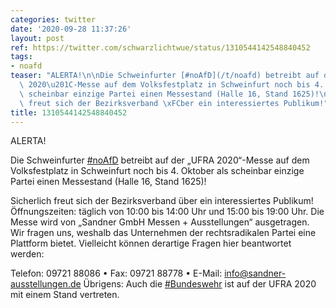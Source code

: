 ```yaml
---
categories: twitter
date: '2020-09-28 11:37:26'
layout: post
ref: https://twitter.com/schwarzlichtwue/status/1310544142548840452
tags:
- noafd
teaser: "ALERTA!\n\nDie Schweinfurter [#noAfD](/t/noafd) betreibt auf der \u201EUFRA\
  \ 2020\u201C-Messe auf dem Volksfestplatz in Schweinfurt noch bis 4. Oktober als\
  \ scheinbar einzige Partei einen Messestand (Halle 16, Stand 1625)!\n\n\n\nSicherlich\
  \ freut sich der Bezirksverband \xFCber ein interessiertes Publikum!"
title: 1310544142548840452
---
```

ALERTA!

Die Schweinfurter [#noAfD](/t/noafd) betreibt auf der „UFRA 2020“-Messe auf dem Volksfestplatz in Schweinfurt noch bis 4. Oktober als scheinbar einzige Partei einen Messestand (Halle 16, Stand 1625)!



Sicherlich freut sich der Bezirksverband über ein interessiertes Publikum!
Öffnungszeiten: täglich von 10:00 bis 14:00 Uhr und 15:00 bis 19:00 Uhr.
Die Messe wird von „Sandner GmbH Messen + Ausstellungen“ ausgetragen. Wir fragen uns, weshalb das Unternehmen der rechtsradikalen Partei eine Plattform bietet.
Vielleicht können derartige Fragen hier beantwortet werden:

Telefon: 09721 88086 • Fax: 09721 88778 • E-Mail: info@sandner-ausstellungen.de
Übrigens: Auch die [#Bundeswehr](/t/bundeswehr) ist auf der UFRA 2020 mit einem Stand vertreten.
